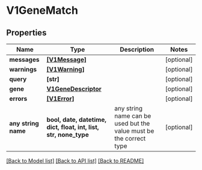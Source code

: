 # V1GeneMatch


## Properties
Name | Type | Description | Notes
------------ | ------------- | ------------- | -------------
**messages** | [**[V1Message]**](V1Message.md) |  | [optional] 
**warnings** | [**[V1Warning]**](V1Warning.md) |  | [optional] 
**query** | **[str]** |  | [optional] 
**gene** | [**V1GeneDescriptor**](V1GeneDescriptor.md) |  | [optional] 
**errors** | [**[V1Error]**](V1Error.md) |  | [optional] 
**any string name** | **bool, date, datetime, dict, float, int, list, str, none_type** | any string name can be used but the value must be the correct type | [optional]

[[Back to Model list]](../README.md#documentation-for-models) [[Back to API list]](../README.md#documentation-for-api-endpoints) [[Back to README]](../README.md)


